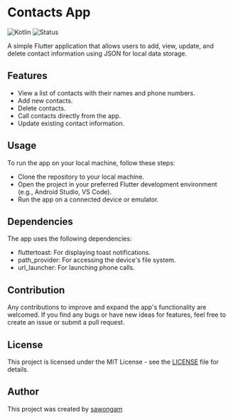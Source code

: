 # Contacts App
![Kotlin](https://img.shields.io/badge/Language-Dart-red.svg) 
![Status](https://img.shields.io/badge/Status-Complete-orange.svg)

A simple Flutter application that allows users to add, view, update, and delete contact information using JSON for local data storage.

## Features
- View a list of contacts with their names and phone numbers.
- Add new contacts.
- Delete contacts.
- Call contacts directly from the app.
- Update existing contact information.

## Usage
To run the app on your local machine, follow these steps:
- Clone the repository to your local machine.
- Open the project in your preferred Flutter development environment (e.g., Android Studio, VS Code).
- Run the app on a connected device or emulator.

## Dependencies
The app uses the following dependencies:
- fluttertoast: For displaying toast notifications.
- path_provider: For accessing the device's file system.
- url_launcher: For launching phone calls.

## Contribution
Any contributions to improve and expand the app's functionality are welcomed. If you find any bugs or have new ideas for features, feel free to create an issue or submit a pull request.

## License

This project is licensed under the MIT License - see the [LICENSE](LICENSE) file for details.

## Author

This project was created by [sawongam](https://github.com/sawongam)
